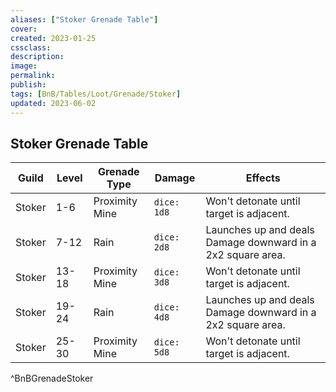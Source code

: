 ```yaml
---
aliases: ["Stoker Grenade Table"]
cover: 
created: 2023-01-25
cssclass: 
description: 
image: 
permalink: 
publish: 
tags: [BnB/Tables/Loot/Grenade/Stoker]
updated: 2023-06-02
---
```


## Stoker Grenade Table

| Guild | Level | Grenade Type | Damage      | Effects                            |
| ----- | ----- | ------------ | ----------- | ---------------------------------- |
| Stoker | 1-6   | Proximity Mine  | `dice: 1d8` | Won't detonate until target is adjacent. |
| Stoker | 7-12  | Rain       | `dice: 2d8` | Launches up and deals Damage downward in a 2x2 square area. |
| Stoker | 13-18 | Proximity Mine  | `dice: 3d8` | Won't detonate until target is adjacent. |
| Stoker | 19-24 | Rain       | `dice: 4d8` | Launches up and deals Damage downward in a 2x2 square area.                                   |
| Stoker | 25-30 | Proximity Mine  | `dice: 5d8` | Won't detonate until target is adjacent. |
^BnBGrenadeStoker
